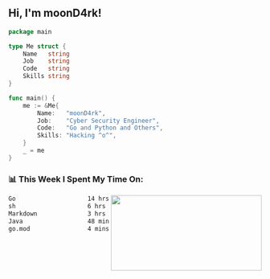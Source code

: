 <h2> Hi, I'm moonD4rk!</h2>

```go
package main

type Me struct {
	Name   string
	Job    string
	Code   string
	Skills string
}

func main() {
	me := &Me{
		Name:   "moonD4rk",
		Job:    "Cyber Security Engineer",
		Code:   "Go and Python and Others",
		Skills: "Hacking ^o^",
	}
	_ = me
}
```

<h3>📊 This Week I Spent My Time On:</h3>
<img align='right' src="https://github-readme-stats.vercel.app/api?username=moond4rk&show_icons=true&theme=radical", width="300" height="150">

<!--START_SECTION:waka-->

```txt
Go                    14 hrs 3 mins   ██████████████▒░░░░░░░░░░   57.72 %
sh                    6 hrs 13 mins   ██████▒░░░░░░░░░░░░░░░░░░   25.55 %
Markdown              3 hrs 7 mins    ███▒░░░░░░░░░░░░░░░░░░░░░   12.85 %
Java                  48 mins         █░░░░░░░░░░░░░░░░░░░░░░░░   03.35 %
go.mod                4 mins          ░░░░░░░░░░░░░░░░░░░░░░░░░   00.32 %
```

<!--END_SECTION:waka-->

